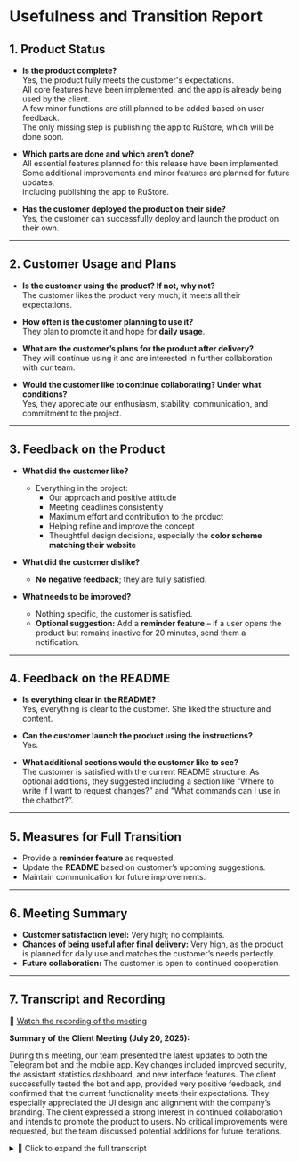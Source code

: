 # Usefulness and Transition Report

## 1. Product Status

- **Is the product complete?**  
  Yes, the product fully meets the customer's expectations.  
  All core features have been implemented, and the app is already being used by the client.  
  A few minor functions are still planned to be added based on user feedback.  
  The only missing step is publishing the app to RuStore, which will be done soon.

- **Which parts are done and which aren’t done?**  
  All essential features planned for this release have been implemented.  
  Some additional improvements and minor features are planned for future updates,  
  including publishing the app to RuStore.
  
- **Has the customer deployed the product on their side?**  
  Yes, the customer can successfully deploy and launch the product on their own.

---

## 2. Customer Usage and Plans

- **Is the customer using the product? If not, why not?**  
  The customer likes the product very much; it meets all their expectations.

- **How often is the customer planning to use it?**  
  They plan to promote it and hope for **daily usage**.

- **What are the customer’s plans for the product after delivery?**  
  They will continue using it and are interested in further collaboration with our team.

- **Would the customer like to continue collaborating? Under what conditions?**  
  Yes, they appreciate our enthusiasm, stability, communication, and commitment to the project.

---

## 3. Feedback on the Product

- **What did the customer like?**  
  - Everything in the project:  
    - Our approach and positive attitude  
    - Meeting deadlines consistently  
    - Maximum effort and contribution to the product  
    - Helping refine and improve the concept  
    - Thoughtful design decisions, especially the **color scheme matching their website**  

- **What did the customer dislike?**  
  - **No negative feedback**; they are fully satisfied.

- **What needs to be improved?**  
  - Nothing specific, the customer is satisfied.  
  - **Optional suggestion:** Add a **reminder feature** – if a user opens the product but remains inactive for 20 minutes, send them a notification.

---

## 4. Feedback on the README

- **Is everything clear in the README?**  
  Yes, everything is clear to the customer. She liked the structure and content.

- **Can the customer launch the product using the instructions?**  
  Yes.

- **What additional sections would the customer like to see?**  
  The customer is satisfied with the current README structure. As optional additions, they suggested including a section like “Where to write if I want to request changes?” and “What commands can I use in the chatbot?”.

---

## 5. Measures for Full Transition

- Provide a **reminder feature** as requested.  
- Update the **README** based on customer’s upcoming suggestions.  
- Maintain communication for future improvements.

---

## 6. Meeting Summary

- **Customer satisfaction level:** Very high; no complaints.  
- **Chances of being useful after final delivery:** Very high, as the product is planned for daily use and matches the customer’s needs perfectly.  
- **Future collaboration:** The customer is open to continued cooperation.

---

## 7. Transcript and Recording

📎 [Watch the recording of the meeting](https://disk.yandex.com.ge/i/_k-2plrT62vhVQ)

**Summary of the Client Meeting (July 20, 2025):**

During this meeting, our team presented the latest updates to both the Telegram bot and the mobile app. Key changes included improved security, the assistant statistics dashboard, and new interface features. The client successfully tested the bot and app, provided very positive feedback, and confirmed that the current functionality meets their expectations. They especially appreciated the UI design and alignment with the company’s branding. The client expressed a strong interest in continued collaboration and intends to promote the product to users. No critical improvements were requested, but the team discussed potential additions for future iterations.

<details>
  <summary>📄 Click to expand the full transcript</summary>

  [RUS]
  
  (0:00) привет!  
(0:03) привет! у тебя микрофон выключен.  
(0:18) отлично, всё. ребят, привет!  
(0:20) так, давайте, рассказывайте.  
(0:24) так, о боту я пока покажу по-быстрому. опять же, были изменения в основном по безопасности.  
(0:33) в том числе для менеджеров сделан список ассистентов со статистикой.  
(0:54) камин вписывается и автоматически сохраняется.  
(1:01) сейчас я приближусь чуть-чуть, потому что, я думаю, видно довольно плохо.  
(1:17) вот так вот.  
(1:22) можно открыть, тут список всех ассистентов, и вот получается статистика определённая.  
(1:33) ты можешь выбрать ассистента, кто с тобой работал, кто возьмёт задачу в класс.  
(1:37) ну, ещё написать им, отправить что-то, условно, сообщение.  
(1:45) и оно им придёт, и удалить.  
(1:50) ну, в случае чего, мы добавили эту кнопку, чтобы в случае чего удалить.  
(1:58) но она применяться вполне может и не будет.  
(2:05) тут все ассистенты отображаются, плюс чуть-чуть ускорили.  
(2:14) базу ускорили, изменили, но, я думаю, код показывать смысла особо не имеет.  
(2:24) потому что он тяжёлый очень.  
(2:29) поэтому, по боту, из интерфейса, это пока всё.  
(2:36) ну, это здорово, это очень классно, это очень ориентировано на клиента максимально, чтобы это было удобно.  
(2:44) я прямо очень в восторге.  
(2:52) теперь по приложению вам покажет.  
(2:57) по приложению я пока пытаюсь, я борюсь с эмулятором, пытаюсь запустить приложение.  
(3:03) сейчас, если не получится, пускай Диана тогда сделает свою часть, и я попробую показать ещё раз потом.  
(3:13) ребята, вы можете что-нибудь виднее показать?  
(3:17) сейчас я.  
(3:27) так, я всё-таки смог запустить приложение.  
(3:30) о, отлично.  
(3:31) могу показать.  
(3:33) отлично.  
(3:34) так, Диана, тогда ты следующая.  
(3:36) ага, хорошо.  
(3:57) вот продолжение справа у нас.  
(4:02) вы видите же, да?  
(4:04) да, да, да, я вижу полностью всё, да.  
(4:06) ну, по изменениям пока что всё вот так.  
(4:11) это отображение от эмулятора, ему тяжело уже.  
(4:15) так, мы добавили примеры задач.  
(4:18) то есть здесь личные задачи.  
(4:20) пока дизайн не замысловатый, но это всё возможно изменить.  
(4:24) достаточно.  
(4:27) да, то есть здесь вот личные задачи подсвечены, можно приближиться к бизнес-задачам посмотреть.  
(4:33) класс.  
(4:33) такие возможны.  
(4:41) есть документация.  
(4:43) здесь всё, что связано с законом о персональных данных.  
(4:47) вот эти все дела.  
(4:48) их тоже можно будет потом изменить, потому что я ориентировался на тот файл, который у вас существует в боте.  
(4:56) и поэтому, мне кажется, как-то под мобильное приложение можно будет переделать это всё дело.  
(5:02) ну, а нас...  
(5:06) я тоже быстренько сделал экранчик.  
(5:12) так, ладно, не будем переходить туда сейчас.  
(5:32) так, угу.  
(5:35) и также при входе в приложение появляется экран с просьбой регистрации в телеграм.  
(5:43) у меня сейчас его не было.  
(5:45) поэтому нажимаю далить аккаунт.  
(5:51) далить аккаунт. добро пожаловать.  
(5:55) продолжить.  
(5:57) и войдите в свою игру на телеграм.  
(5:59) можно также посмотреть документацию на этой странице.  
(6:05) так, ну и мы заходим.  
(6:08) ну, на эмуляторе ничего не будет, потому что здесь телеграм-аккаунта очевидно нет.  
(6:14) ну, а если запускать на телефоне, то хром не отвечает, видите?  
(6:19) ну, да.  
(6:21) всё должно работать.  
(6:23) проходит регистрация через телеграм-аккаунт.  
(6:33) что-то, ребят, классно, мне нравится очень.  
(6:36) приятный интерфейс.  
(6:39) настолько максимально простое, понятное и ориентированное на клиента, здорово.  
(6:44) класс.  
(6:47) так, ну, с моей стороны всё.  
(6:50) ага, я могу тогда сейчас показать ещё файл вот этот.  
(6:56) у нас, получается, попросили, чтобы вы хотели в него или убрать из него, или что-то ещё в него вписать.  
(7:09) какие дополнительные разделы вы бы хотели там видеть?  
(7:13) а это где дополнительные разделы?  
(7:15) это получается в файле описания проекта.  
(7:28) да, я поняла.  
(7:30) в описании проекта.  
(7:31) а вы мне отправите ссылку на этот файл.  
(7:37) ну, или вот я его показываю.  
(7:42) это как история проверочная, я должна посмотреть, насколько мне устраивает то, что вы мне сейчас показали, и в этом файле всё заполнить.  
(7:49) какая-то некая промежуточная фиксация результатов.  
(7:52) там ничего заполнять не нужно, это получается как файл просто с информацией, как этим пользоваться, краткое описание того, что мы сделали.  
(8:01) отлично.  
(8:07) так, ну и нужно на пару вопросов ответить.  
(8:12) получается, хотели бы вы использовать наш продукт, и если нет, то что бы вам мешало?  
(8:19) я хочу, да, использовать ваш продукт, он мне очень нравится, полностью соответствует всем моим ожиданиям, и даже больше.  
(8:28) так, а как часто вы планируете его использовать?  
(8:33) я же его планирую не использовать, я его планирую продвигать, и надеюсь, что его люди будут использовать на ежедневной основе, в течение подписки, которые они предъявили.  
(8:47) очень надеемся, что наши клиенты будут использовать продукты на ежедневной основе.  
(8:54) так, ну, тот вопрос, все ли понятно вам из файла, но файл вы, получается, потом прочитаете, вы как бы нам напишите тогда ответы?  
(9:03) да, да, конечно.  
(9:05) вот, я скинул его.  
(9:07) ответы до какого времени числа надо написать, ребята?  
(9:17) наверное, до воскресенья, да?  
(9:19) наверное, да, наверное, до воскресенья.  
(9:22) все, хорошо, ну, да, чтобы я просто, я могла бы на понедельник отложить, если до воскресенья, то все окей.  
(9:29) если вдруг я буду, если я до 11, до 10, до 11 воскресенья не отправила файл, разумно меня вызвать и любыми вариантами напомнить, что надо сделать.  
(9:39) я такой студент, как и вы.  
(9:46) понимаю важность этой задачи, но нахожусь на выездной поездке в тайге, поэтому в садовом домике сижу.  
(9:54) и у нас здесь очень хорошо понять, простите, если я вдруг, я говорю, если забуду, напомню.  
(9:59) Полина тоже можно дергать, всех можно поднять на уши, она тут вместе со мной, поэтому мы с ней обязательно сделаем.  
(10:08) так, сможете ли вы запустить сами продукт наш?  
(10:13) да, конечно.  
(10:17) у нас есть еще инструкция в файле, которую можно, если что.  
(10:23) а какие доработки вы бы хотели?  
(10:26) у меня пока нет никаких пожеланий по доработкам, меня устраивает все полностью и приложение, и чат-бот.  
(10:35) хотели бы продолжать сотрудничество с нашей командой?  
(10:39) да, мне понравилось сотрудничество с вашей командой, и настроение ваше понравилось, и ваша стабильность, и то, как вы вели с нами коммуникацию.  
(10:50) это 10 из 10.  
(10:58) что вам понравилось, что вам не понравилось?  
(11:02) понравилось в работе в команде, во всем проекте, мне ваша команда понравилась, ваш подход с юморком, какие-то мемчики, настроение классное.  
(11:16) вы приходите всегда готовые, нравится, что мы очень в короткие сроки ужимаемся по нашим встречам, потому что вы максимально подготовлены к этому.  
(11:26) приходите, выдали информацию, я ее получила, ушла думать, что дальше.  
(11:31) ладно, нет, не ушла думать, что дальше, мне еще очень понравилось, что вы продумали все за нас, до мелочей.  
(11:37) ребята, вы подумали столько, я это чувствую в вашем продукте, чувствую часть вас, что вы вложили, все тексты вы придумали, все разделы.  
(11:47) вы подумали со стороны клиента, подумали со стороны компании, как сделать так, чтобы у меня была реализованная возможность отчетности.  
(11:53) это мне тоже очень сильно понравилось.  
(11:58) особенно хочу отметить, что дизайном девочки занимались, мне очень понравился дизайн, и это сделано в нашей любимой цветовой гамме.  
(12:07) классно, что вы зашли на сайт компании, сделали не просто продукт, а то, что визуально меня очень сильно радует.  
(12:14) да, конечно, мне эти цвета, я не просто так их выбирала для моей компании.  
(12:18) и теперь это реализовано в цветовой гамме бота, вот этого проекта.  
(12:23) это очень здорово, это дико приятно, то, что я совершенно не ожидала.  
(12:28) и вся работа с вами для меня это было чуть больше, чем я в принципе от вас ожидала.  
(12:34) вы знаете, каждую неделю просто предугадывали и выдавали что-то новое, совершенное, классное, чудесное.  
(12:40) вот за это все я вам благодарна.  
(12:42) нет никаких минусов, у нас не было минусов.  
(12:46) ребят, у нас не было минусов вообще.  
(12:50) и что нужно улучшить?  
(12:54) мне вообще ничего добавить.  
(12:56) можно мне память улучшить, чтобы я приходила на встречу с вами вовремя.  
(13:03) это было бы хорошо, я была бы рада.  
(13:06) это было бы хорошо, да.  
(13:07) но так, конечно, к вам нет вопросов, вы меня еще дождались.  
(13:11) это вообще... за это отдельная благодарность.  
(13:19) тогда на этом все вопросы.  
(13:22) остальные я в группу скину потом.  
(13:25) когда вы прочитаете, напишите.  
(13:28) хорошо, договорились.  
(13:30) надо его полностью прочитать и написать, отписаться в чат, что с файлом ознакомились, что есть какие-то практики.  
(13:37) я надеюсь, все отлично.  
(13:38) да?  
(13:39) все.  
(13:41) все.  
(13:42) ладно.  
(13:43) спасибо.  
(13:44) ребят, спасибо за встречу.  
(13:47) вам тоже спасибо большое.  
(13:49) пока-пока.  
[ENG]

(0:00) Hi!
(0:03) Hi! Your mic is off.
(0:18) Great, all set. Hi, everyone!
(0:20) Okay, let’s get started—tell us what’s up.
(0:24) I’ll quickly show the bot part first. Most changes were related to security.
(0:33) We added a list of assistants with stats for managers.
(0:54) The check-in logs automatically and saves.
(1:01) Let me zoom in a bit, it’s probably hard to see.
(1:17) Like this.
(1:22) You can open it, see the full list of assistants, and stats.
(1:33) You can pick the assistant you worked with, or who will take a class task.
(1:37) And send them a message if needed.
(1:45) They’ll receive it, and you can also delete if necessary.
(1:50) We added the delete button just in case, even if it may not be needed.
(1:58) All assistants are listed, and we also sped things up a bit.
(2:14) The database is now faster, changed a bit, but I don’t think it makes sense to show code.
(2:24) It’s heavy.
(2:29) So that’s it for the bot interface for now.
(2:36) That’s great, really client-centered and convenient.
(2:44) I’m honestly very impressed.
(2:52) Now you’ll see the app part.
(2:57) I’m still fighting with the emulator trying to launch the app.
(3:03) If it doesn’t work, let Diana do her part and I’ll try again.
(3:13) Can you guys show something more clearly in the meantime?
(3:17) Okay, one sec.
(3:27) I managed to launch the app.
(3:30) Oh, nice.
(3:31) I can show it now.
(3:33) Great.
(3:34) Diana, you’re up next.
(3:36) Got it.
(3:57) This is the continuation on the right side.
(4:02) You can see it, right?
(4:04) Yes, I see it all.
(4:06) That’s all for the recent changes.
(4:11) Emulator’s a bit overloaded with display.
(4:15) We added task examples.
(4:18) These are personal tasks.
(4:20) The design is simple for now, but that can all be changed.
(4:24) I already love it the way it is.
(4:27) These are personal tasks, and you can scroll to business tasks.
(4:33) Cool.
(4:41) There’s documentation.
(4:43) Everything about personal data law is there.
(4:47) All of that.
(4:48) It can also be adapted later—I based it on the bot’s file.
(4:56) So we could redesign it more mobile-friendly.
(5:02) And here’s our…
(5:06) I also made a quick screen.
(5:12) Never mind, let’s not go there now.
(5:32) Right.
(5:35) There’s also a screen that pops up asking you to register via Telegram.
(5:43) I didn’t see it just now,
(5:45) probably because I logged in earlier.
(5:51) So I delete account,
(5:55) welcome screen,
(5:57) continue,
(5:59) and log in via Telegram.
(6:05) You can also view the docs on this page.
(6:08) On the emulator it won’t work of course, no Telegram account.
(6:14) But on an actual phone it does.
(6:19) Chrome’s unresponsive right now.
(6:21) Should work normally though.
(6:23) Registration goes through Telegram account.
(6:33) This is really cool, guys, I love it.
(6:36) Very user-friendly interface.
(6:39) Super simple, clear, and client-focused. Awesome.
(6:47) That’s all from my side.
(6:50) I can show one more file.
(6:56) We were asked what you’d like to add or remove from it.
(7:09) What other sections would you like to see in it?
(7:13) Where exactly?
(7:15) In the project description file.
(7:28) Oh, got it.
(7:30) In the description file.
(7:31) Will you send me the link?
(7:37) Or I’m showing it here.
(7:42) It’s like a checkpoint—I review what you’ve shown and confirm if it’s good.
(7:49) Some kind of interim result.
(7:52) You don’t have to fill anything in—it’s just a usage guide and a summary.
(8:01) Perfect.
(8:07) Now a few questions.
(8:12) Would you want to use our product? If not—what’s stopping you?
(8:19) Yes, I do! I really like it, it exceeds all my expectations.
(8:28) How often do you plan to use it?
(8:33) I won’t be the one using it—I’ll promote it, and I hope others use it daily during their subscription.
(8:47) We also hope daily use by clients.
(8:54) Do you understand everything from the file? You’ll read it later and send your answers?
(9:03) Yes, of course.
(9:05) I’ve sent it.
(9:07) By when should I send the answers, guys?
(9:17) Maybe by Sunday?
(9:19) Yeah, probably Sunday.
(9:22) Okay, then I won’t postpone until Monday—Sunday’s fine.
(9:29) If I don’t send by 10–11 PM Sunday, feel free to remind me by any means.
(9:39) I’m just like you guys, a student.
(9:46) I know it’s important, but I’m currently in a remote cabin in the forest.
(9:54) Great nature here, sorry if I forget—just ping me.
(9:59) You can nudge Polina too—she’s with me, and we’ll get it done.
(10:08) Will you be able to run the product yourself?
(10:13) Yes, of course.
(10:17) We also have instructions in the file.
(10:23) Any improvements you’d like to see?
(10:26) None right now—I’m totally satisfied with the app and bot.
(10:35) Would you like to continue working with our team?
(10:39) Yes! I liked your vibe, your stability, the way you communicate.
(10:50) It’s a 10 out of 10.
(10:58) What did you like or dislike?
(11:02) I loved the team spirit, the humor, the memes.
(11:16) You’re always prepared and keep our meetings short and efficient.
(11:26) You come in, give updates, I process them.
(11:31) Okay, maybe not think, but I loved how much thought you put in.
(11:37) I feel the heart you put into this—every line of text, every feature.
(11:47) You thought from both the client and business perspective.
(11:53) That reporting functionality was brilliant too.
(11:58) Shout-out to the girls for the design—it’s in my favorite colors.
(12:07) So nice that you looked at our website and made it visually match.
(12:14) Those colors weren’t random—I picked them for my company.
(12:18) Now they’re part of this bot’s UI.
(12:23) It’s such a lovely surprise.
(12:28) Working with you exceeded my expectations.
(12:34) Each week you delivered something new and amazing.
(12:40) I’m so thankful for everything.
(12:42) There were no downsides.
(12:46) Seriously, no issues at all.
(12:50) What should be improved?
(12:54) Nothing—maybe just my memory so I show up to meetings on time.
(13:03) That would help, I’d love that.
(13:07) But seriously—thank you for waiting for me.
(13:11) I appreciate that a lot.
(13:19) That’s it for the questions.
(13:22) I’ll post the rest in the chat later.
(13:25) Let me know once you’ve read the file.
(13:28) Okay, agreed.
(13:30) Please confirm in the chat that you’ve reviewed the file.
(13:37) I hope everything is great.
(13:38) Yeah?
(13:39) That’s all.
(13:41) All good.
(13:42) Okay.
(13:43) Thanks.
(13:44) Thanks for the meeting, guys.
(13:47) Thanks to you too.
(13:49) Bye-bye!

</details>
